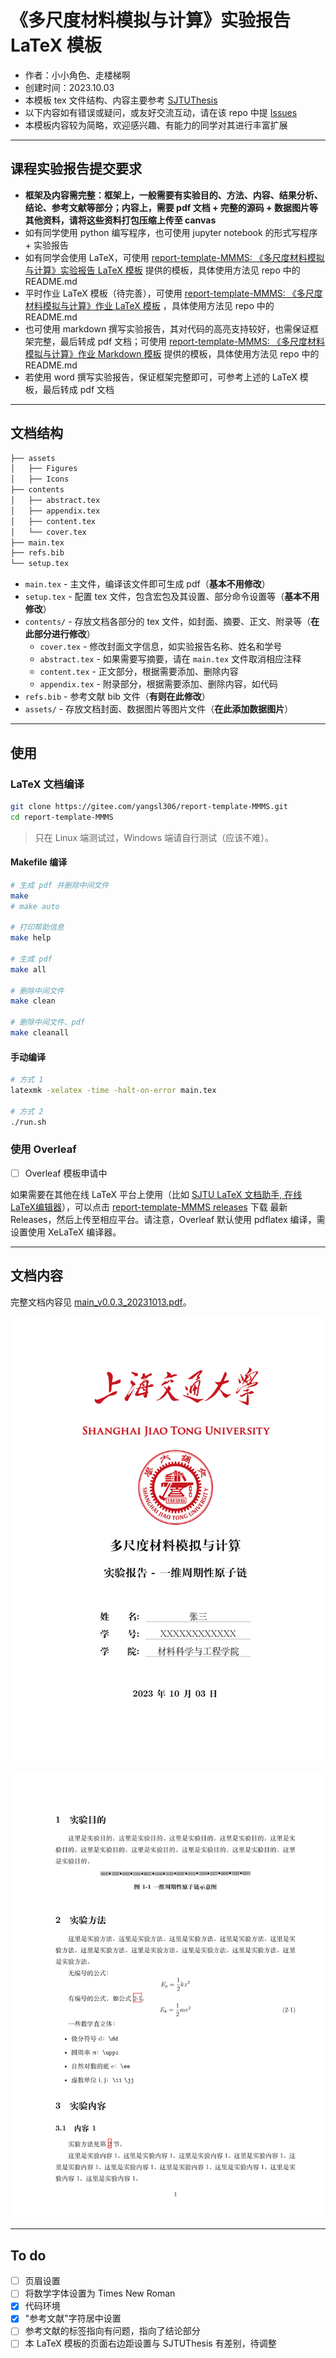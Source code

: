 # 《多尺度材料模拟与计算》实验报告 LaTeX 模板

- 作者：小小角色、走楼梯啊
- 创建时间：2023.10.03
- 本模板 tex 文件结构、内容主要参考 [SJTUThesis](https://github.com/sjtug/SJTUThesis)
- 以下内容如有错误或疑问，或友好交流互动，请在该 repo 中提 [Issues](https://gitee.com/yangsl306/report-template-MMMS/issues/new)
- 本模板内容较为简略，欢迎感兴趣、有能力的同学对其进行丰富扩展

---

## 课程实验报告提交要求

- **框架及内容需完整：框架上，一般需要有实验目的、方法、内容、结果分析、结论、参考文献等部分；内容上，需要 pdf 文档 + 完整的源码 + 数据图片等其他资料，请将这些资料打包压缩上传至 canvas**
- 如有同学使用 python 编写程序，也可使用 jupyter notebook 的形式写程序 + 实验报告
- 如有同学会使用 LaTeX，可使用 [report-template-MMMS: 《多尺度材料模拟与计算》实验报告 LaTeX 模板](https://gitee.com/yangsl306/report-template-MMMS) 提供的模板，具体使用方法见 repo 中的 README.md
- 平时作业 LaTeX 模板（待完善），可使用 [report-template-MMMS: 《多尺度材料模拟与计算》作业 LaTeX 模板](https://gitee.com/yangsl306/report-template-MMMS/tree/homework/) ，具体使用方法见 repo 中的 README.md
- 也可使用 markdown 撰写实验报告，其对代码的高亮支持较好，也需保证框架完整，最后转成 pdf 文档；可使用 [report-template-MMMS: 《多尺度材料模拟与计算》作业 Markdown 模板](https://gitee.com/yangsl306/report-template-MMMS/tree/report_markdown) 提供的模板，具体使用方法见 repo 中的 README.md
- 若使用 word 撰写实验报告，保证框架完整即可，可参考上述的 LaTeX 模板，最后转成 pdf 文档

---

## 文档结构

```txt
├── assets
│   ├── Figures
│   ├── Icons
├── contents
│   ├── abstract.tex
│   ├── appendix.tex
│   ├── content.tex
│   └── cover.tex
├── main.tex
├── refs.bib
└── setup.tex
```

- `main.tex` - 主文件，编译该文件即可生成 pdf（**基本不用修改**）
- `setup.tex` - 配置 tex 文件，包含宏包及其设置、部分命令设置等（**基本不用修改**）
- `contents/` - 存放文档各部分的 tex 文件，如封面、摘要、正文、附录等（**在此部分进行修改**）
  - `cover.tex` - 修改封面文字信息，如实验报告名称、姓名和学号
  - `abstract.tex` - 如果需要写摘要，请在 `main.tex` 文件取消相应注释
  - `content.tex` - 正文部分，根据需要添加、删除内容
  - `appendix.tex` - 附录部分，根据需要添加、删除内容，如代码
- `refs.bib` - 参考文献 bib 文件（**有则在此修改**）
- `assets/` - 存放文档封面、数据图片等图片文件（**在此添加数据图片**）

---

## 使用

### LaTeX 文档编译

```bash
git clone https://gitee.com/yangsl306/report-template-MMMS.git
cd report-template-MMMS
```

>只在 Linux 端测试过，Windows 端请自行测试（应该不难）。

#### Makefile 编译

```bash
# 生成 pdf 并删除中间文件
make
# make auto

# 打印帮助信息
make help

# 生成 pdf
make all

# 删除中间文件
make clean

# 删除中间文件、pdf
make cleanall
```

#### 手动编译

```bash
# 方式 1
latexmk -xelatex -time -halt-on-error main.tex

# 方式 2
./run.sh
```

### 使用 Overleaf

- [ ] Overleaf 模板申请中

如果需要在其他在线 LaTeX 平台上使用（比如 [SJTU LaTeX 文档助手, 在线LaTeX编辑器](https://latex.sjtu.edu.cn)），可以点击 [report-template-MMMS releases](https://gitee.com/yangsl306/report-template-MMMS/releases) 下载 最新 Releases，然后上传至相应平台。请注意，Overleaf 默认使用 pdflatex 编译，需设置使用 XeLaTeX 编译器。

---

## 文档内容

完整文档内容见 [main_v0.0.3_20231013.pdf](./main_v0.0.3_20231013.pdf)。

![文档封面](./assets/pdf_fig_cover.png)

![文档正文](./assets/pdf_fig_content.png)

---

## To do

- [ ] 页眉设置
- [ ] 将数学字体设置为 Times New Roman
- [x] 代码环境
- [x] "参考文献"字符居中设置
- [ ] 参考文献的标签指向有问题，指向了结论部分
- [ ] 本 LaTeX 模板的页面右边距设置与 SJTUThesis 有差别，待调整
